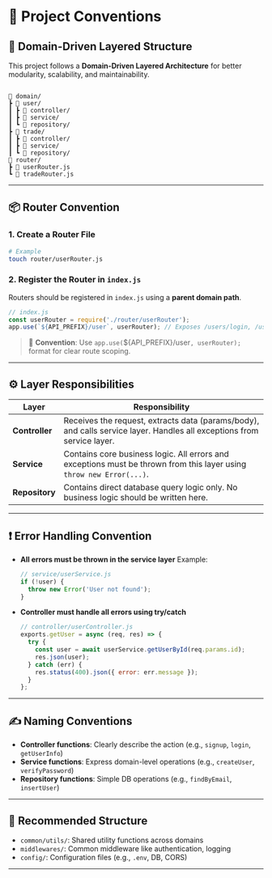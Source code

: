 # 📘 Project Conventions

## 🧩 Domain-Driven Layered Structure

This project follows a **Domain-Driven Layered Architecture** for better modularity, scalability, and maintainability.

```

📁 domain/
┣ 📁 user/
┃ ┣ 📁 controller/
┃ ┣ 📁 service/
┃ ┗ 📁 repository/
┣ 📁 trade/
┃ ┣ 📁 controller/
┃ ┣ 📁 service/
┃ ┗ 📁 repository/
📁 router/
┣ 📄 userRouter.js
┗ 📄 tradeRouter.js

```

---

## 📦 Router Convention

### 1. Create a Router File

```bash
# Example
touch router/userRouter.js
````

### 2. Register the Router in `index.js`

Routers should be registered in `index.js` using a **parent domain path**.

```js
// index.js
const userRouter = require('./router/userRouter');
app.use(`${API_PREFIX}/user`, userRouter); // Exposes /users/login, /users/me, etc.
```

> 📌 **Convention**: Use `app.use(`${API_PREFIX}/user`, userRouter);` format for clear route scoping.

---

## ⚙️ Layer Responsibilities

| Layer          | Responsibility                                                                                                         |
| -------------- | ---------------------------------------------------------------------------------------------------------------------- |
| **Controller** | Receives the request, extracts data (params/body), and calls service layer. Handles all exceptions from service layer. |
| **Service**    | Contains core business logic. All errors and exceptions must be thrown from this layer using `throw new Error(...)`.   |
| **Repository** | Contains direct database query logic only. No business logic should be written here.                                   |

---

## ❗ Error Handling Convention

* **All errors must be thrown in the service layer**
  Example:

  ```js
  // service/userService.js
  if (!user) {
    throw new Error('User not found');
  }
  ```

* **Controller must handle all errors using try/catch**

  ```js
  // controller/userController.js
  exports.getUser = async (req, res) => {
    try {
      const user = await userService.getUserById(req.params.id);
      res.json(user);
    } catch (err) {
      res.status(400).json({ error: err.message });
    }
  };
  ```

---

## ✍️ Naming Conventions

* **Controller functions**: Clearly describe the action (e.g., `signup`, `login`, `getUserInfo`)
* **Service functions**: Express domain-level operations (e.g., `createUser`, `verifyPassword`)
* **Repository functions**: Simple DB operations (e.g., `findByEmail`, `insertUser`)

---

## 🧪 Recommended Structure

* `common/utils/`: Shared utility functions across domains
* `middlewares/`: Common middleware like authentication, logging
* `config/`: Configuration files (e.g., `.env`, DB, CORS)

---
